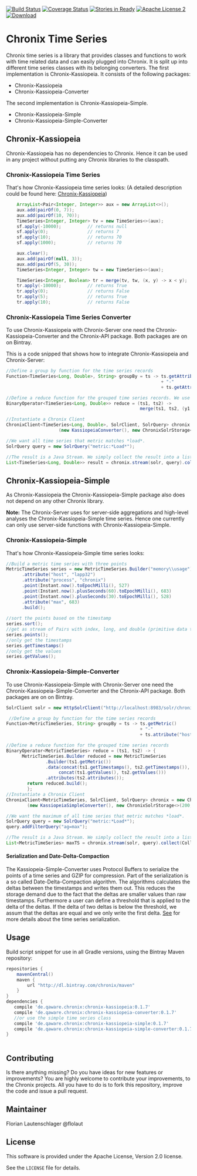 [![Build Status](https://travis-ci.org/ChronixDB/chronix.timeseries.svg)](https://travis-ci.org/ChronixDB/chronix.timeseries)
[![Coverage Status](https://coveralls.io/repos/ChronixDB/chronix.kassiopeia/badge.svg?branch=master&service=github)](https://coveralls.io/github/ChronixDB/chronix.kassiopeia?branch=master)
[![Stories in Ready](https://badge.waffle.io/ChronixDB/chronix.kassiopeia.png?label=ready&title=Ready)](https://waffle.io/ChronixDB/chronix.kassiopeia)
[![Apache License 2](http://img.shields.io/badge/license-ASF2-blue.svg)](https://github.com/ChronixDB/chronix.kassiopeia/blob/master/LICENSE)
[ ![Download](https://api.bintray.com/packages/chronix/maven/chronix-kassiopeia/images/download.svg) ](https://bintray.com/chronix/maven/chronix-kassiopeia/_latestVersion)

# Chronix Time Series
Chronix time series is a library that provides classes and functions to work with time related data and can easily plugged into Chronix.
It is split up into different time series classes with its belonging converters.
The first implementation is Chronix-Kassiopeia. 
It consists of the following packages: 
- Chronix-Kassiopeia
- Chronix-Kassiopeia-Converter

The second implementation is Chronix-Kassiopeia-Simple.
- Chronix-Kassiopeia-Simple
- Chronix-Kassiopeia-Simple-Converter

## Chronix-Kassiopeia
Chronix-Kassiopeia has no dependencies to Chronix.
Hence it can be used in any project without putting any Chronix libraries to the classpath.

### Chronix-Kassiopeia Time Series
That's how Chronix-Kassiopeia time series looks:
(A detailed description could be found here:
[Chronix-Kassiopeia](https://github.com/ChronixDB/chronix.kassiopeia/tree/master/chronix-kassiopeia))
```java
	ArrayList<Pair<Integer, Integer>> aux = new ArrayList<>();
	aux.add(pairOf(0, 7));
	aux.add(pairOf(10, 70));
	TimeSeries<Integer, Integer> tv = new TimeSeries<>(aux);
	sf.apply(-10000);          // returns null
	sf.apply(0);               // returns 7
	sf.apply(10);              // returns 70
	sf.apply(1000);            // returns 70

	aux.clear();
	aux.add(pairOf(null, 3));
	aux.add(pairOf(5, 30));
	TimeSeries<Integer, Integer> tw = new TimeSeries<>(aux);

	TimeSeries<Integer, Boolean> tr = merge(tv, tw, (x, y) -> x < y);
	tr.apply(-10000);          // returns True
	tr.apply(0);               // returns False
	tr.apply(5);               // returns True
	tr.apply(10);              // returns False
```

### Chronix-Kassiopeia Time Series Converter
To use Chronix-Kassiopeia with Chronix-Server one need the Chronix-Kassiopeia-Converter and the Chronix-API package. 
Both packages are on on Bintray.

This is a code snipped that shows how to integrate Chronix-Kassiopeia and Chronix-Server:
```Java
//Define a group by function for the time series records
Function<TimeSeries<Long, Double>, String> groupBy = ts -> ts.getAttribute("metric") 
                                                           + "-"
                                                           + ts.getAttribute("host");

//Define a reduce function for the grouped time series records. We use the average.
BinaryOperator<TimeSeries<Long, Double>> reduce = (ts1, ts2) -> 
                                                   merge(ts1, ts2, (y1, y2) -> (y1 + y2) / 2);

//Instantiate a Chronix Client
ChronixClient<TimeSeries<Long, Double>, SolrClient, SolrQuery> chronix = new ChronixClient<>
                    (new KassiopeiaConverter(), new ChronixSolrStorage<>(200, groupBy, reduce));

//We want all time series that metric matches *load*.
SolrQuery query = new SolrQuery("metric:*Load*");

//The result is a Java Stream. We simply collect the result into a list.
List<TimeSeries<Long, Double>> result = chronix.stream(solr, query).collect(Collectors.toList());
```

## Chronix-Kassiopeia-Simple
As Chronix-Kassiopeia the Chronix-Kassiopeia-Simple package also does not depend on any other Chronix library.

**Note:** The Chronix-Server uses for server-side aggregations and high-level analyses the Chronix-Kassiopeia-Simple time series.
Hence one currently can only use server-side functions with Chronix-Kassiopeia-Simple. 
### Chronix-Kassiopeia-Simple
That's how Chronix-Kassiopeia-Simple time series looks:
```java
//Build a metric time series with three points
MetricTimeSeries series = new MetricTimeSeries.Builder("memory\\usage")
      .attribute("host", "lapp32")
      .attribute("process", "chronix")
      .point(Instant.now().toEpochMilli(), 527)
      .point(Instant.now().plusSeconds(60).toEpochMilli(), 683)
      .point(Instant.now().plusSeconds(30).toEpochMilli(), 528)
      .attribute("max", 683)
      .build();
      
//sort the points based on the timestamp
series.sort();
//get as stream of Pairs with index, long, and double (primitive data types)
series.points();
//only get the timestamps
series.getTimestamps()
//only get the values
series.getValues();
```

### Chronix-Kassiopeia-Simple-Converter
To use Chronix-Kassiopeia-Simple with Chronix-Server one need the Chronix-Kassiopeia-Simple-Converter and the Chronix-API package.
Both packages are on on Bintray.

```java
SolrClient solr = new HttpSolrClient("http://localhost:8983/solr/chronix/");

 //Define a group by function for the time series records
Function<MetricTimeSeries, String> groupBy = ts -> ts.getMetric() 
                                                   + "-" 
                                                   + ts.attribute("host");

//Define a reduce function for the grouped time series records
BinaryOperator<MetricTimeSeries> reduce = (ts1, ts2) -> {
      MetricTimeSeries.Builder reduced = new MetricTimeSeries
               .Builder(ts1.getMetric())
               .data(concat(ts1.getTimestamps(), ts2.getTimestamps()),
                    concat(ts1.getValues(), ts2.getValues()))
               .attributes(ts2.attributes());
        return reduced.build();
        };
//Instantiate a Chronix Client
ChronixClient<MetricTimeSeries, SolrClient, SolrQuery> chronix = new ChronixClient<>
        (new KassiopeiaSimpleConverter(), new ChronixSolrStorage<>(200, groupBy, reduce));

//We want the maximum of all time series that metric matches *load*.
SolrQuery query = new SolrQuery("metric:*Load*");
query.addFilterQuery("ag=max");

//The result is a Java Stream. We simply collect the result into a list.
List<MetricTimeSeries> maxTS = chronix.stream(solr, query).collect(Collectors.toList());
```
#### Serialization and Date-Delta-Compaction
The Kassiopeia-Simple-Converter uses Protocol Buffers to serialize the points of a time series and GZIP for compression.
Part of the serialization is a so called Date-Delta-Compaction algorithm.
The algorithms calculates the deltas between the timestamps and writes them out.
This reduces the storage demand due to the fact that the deltas are smaller values than raw timestamps.
Furthermore a user can define a threshold that is applied to the delta of the deltas.
If the delta of two deltas is below the threshold, we assum that the deltas are equal and we only write the first delta.
[See](https://github.com/ChronixDB/chronix.kassiopeia/tree/master/chronix-kassiopeia-simple-converter#date-delta-compaction) for more details about the time series serialization.


## Usage
Build script snippet for use in all Gradle versions, using the Bintray Maven repository:

```groovy
repositories {
    mavenCentral()
    maven { 
        url "http://dl.bintray.com/chronix/maven" 
    }
}
dependencies {
   compile 'de.qaware.chronix:chronix-kassiopeia:0.1.7'
   compile 'de.qaware.chronix:chronix-kassiopeia-converter:0.1.7'
   //or use the simple time series class
   compile 'de.qaware.chronix:chronix-kassiopeia-simple:0.1.7'
   compile 'de.qaware.chronix:chronix-kassiopeia-simple-converter:0.1.7'
}
 
```


## Contributing

Is there anything missing? Do you have ideas for new features or improvements? You are highly welcome to contribute
your improvements, to the Chronix projects. All you have to do is to fork this repository,
improve the code and issue a pull request.

## Maintainer

Florian Lautenschlager @flolaut

## License

This software is provided under the Apache License, Version 2.0 license.

See the `LICENSE` file for details.
